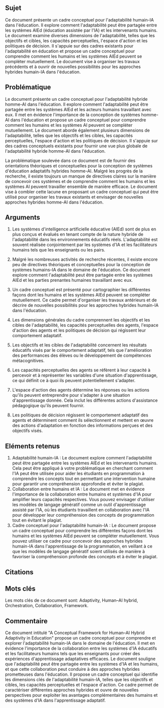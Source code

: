 ## Sujet
Ce document présente un cadre conceptuel pour l'adaptabilité humain-IA dans l'éducation. Il explore comment l'adaptabilité peut être partagée entre les systèmes AIEd (éducation assistée par l'IA) et les intervenants humains. Le document examine diverses dimensions de l'adaptabilité, telles que les objectifs et cibles, les capacités perceptuelles, l'espace d'action et les politiques de décision. Il s'appuie sur des cadres existants pour l'adaptabilité en éducation et propose un cadre conceptuel pour comprendre comment les humains et les systèmes AIEd peuvent se compléter mutuellement. Le document vise à organiser les travaux précédents et à ouvrir de nouvelles possibilités pour les approches hybrides humain-IA dans l'éducation.
## Problématique
Le document présente un cadre conceptuel pour l'adaptabilité hybride homme-AI dans l'éducation. Il explore comment l'adaptabilité peut être partagée entre les systèmes AIEd et les acteurs humains travaillant avec eux. Il met en évidence l'importance de la conception de systèmes homme-AI dans l'éducation et propose un cadre conceptuel pour comprendre comment les humains et les systèmes AI peuvent se compléter mutuellement. Le document aborde également plusieurs dimensions de l'adaptabilité, telles que les objectifs et les cibles, les capacités perceptuelles, l'espace d'action et les politiques de décision. Il s'appuie sur des cadres conceptuels existants pour fournir une vue plus globale de l'adaptabilité hybride homme-AI dans l'éducation.

La problématique soulevée dans ce document est de fournir des orientations théoriques et conceptuelles pour la conception de systèmes d'éducation adaptatifs hybrides homme-AI. Malgré les progrès de la recherche, il existe toujours un manque de directives claires sur la manière de concevoir ces systèmes et de comprendre comment les humains et les systèmes AI peuvent travailler ensemble de manière efficace. Le document vise à combler cette lacune en proposant un cadre conceptuel qui peut être utilisé pour organiser les travaux existants et envisager de nouvelles approches hybrides homme-AI dans l'éducation.
## Arguments
1. Les systèmes d'intelligence artificielle éducative (AIEd) sont de plus en plus conçus et évalués en tenant compte de la nature hybride de l'adaptabilité dans les environnements éducatifs réels. L'adaptabilité est souvent réalisée conjointement par les systèmes d'IA et les facilitateurs humains tels que les enseignants ou les pairs.

2. Malgré les nombreuses activités de recherche récentes, il existe encore peu de directives théoriques et conceptuelles pour la conception de systèmes humains-IA dans le domaine de l'éducation. Ce document explore comment l'adaptabilité peut être partagée entre les systèmes AIEd et les parties prenantes humaines travaillant avec eux.

3. Un cadre conceptuel est présenté pour cartographier les différentes façons dont les humains et les systèmes AIEd peuvent se compléter mutuellement. Ce cadre permet d'organiser les travaux antérieurs et de décrire de nouvelles possibilités pour les approches hybrides humain-IA dans l'éducation.

4. Les dimensions générales du cadre comprennent les objectifs et les cibles de l'adaptabilité, les capacités perceptuelles des agents, l'espace d'action des agents et les politiques de décision qui régissent leur comportement adaptatif.

5. Les objectifs et les cibles de l'adaptabilité concernent les résultats éducatifs visés par le comportement adaptatif, tels que l'amélioration des performances des élèves ou le développement de compétences métacognitives.

6. Les capacités perceptuelles des agents se réfèrent à leur capacité à percevoir et à représenter les variables d'une situation d'apprentissage, ce qui définit ce à quoi ils peuvent potentiellement s'adapter.

7. L'espace d'action des agents détermine les réponses ou les actions qu'ils peuvent entreprendre pour s'adapter à une situation d'apprentissage donnée. Cela inclut les différentes actions d'assistance pédagogique qu'ils peuvent fournir.

8. Les politiques de décision régissent le comportement adaptatif des agents et déterminent comment ils sélectionnent et mettent en œuvre des actions d'adaptation en fonction des informations perçues et des objectifs visés.
## Eléments retenus 
1. Adaptabilité humain-IA : Le document explore comment l'adaptabilité peut être partagée entre les systèmes AIEd et les intervenants humains. Cela peut être appliqué à votre problématique en cherchant comment l'IA peut être utilisée pour aider les étudiants en programmation à comprendre les concepts tout en permettant une intervention humaine pour garantir une compréhension approfondie et éviter le plagiat.
2. Collaboration entre humains et IA : Le document met en évidence l'importance de la collaboration entre humains et systèmes d'IA pour amplifier leurs capacités respectives. Vous pouvez envisager d'utiliser les modèles de langage génératif comme un outil d'apprentissage assisté par l'IA, où les étudiants travaillent en collaboration avec l'IA pour développer leur compréhension des concepts de programmation tout en évitant le plagiat.
3. Cadre conceptuel pour l'adaptabilité humain-IA : Le document propose un cadre conceptuel pour comprendre les différentes façons dont les humains et les systèmes AIEd peuvent se compléter mutuellement. Vous pouvez utiliser ce cadre pour concevoir des approches hybrides humain-IA dans l'apprentissage de la programmation, en veillant à ce que les modèles de langage génératif soient utilisés de manière à favoriser la compréhension profonde des concepts et à éviter le plagiat.
## Citations

## Mots clés
Les mots clés de ce document sont: Adaptivity, Human–AI hybrid, Orchestration, Collaboration, Framework.
## Commentaire
Ce document intitulé "A Conceptual Framework for Human–AI Hybrid Adaptivity in Education" propose un cadre conceptuel pour comprendre et explorer l'adaptabilité humain-IA dans le domaine de l'éducation. Il met en évidence l'importance de la collaboration entre les systèmes d'IA éducatifs et les facilitateurs humains tels que les enseignants pour créer des expériences d'apprentissage adaptatives efficaces. Le document souligne que l'adaptabilité peut être partagée entre les systèmes d'IA et les humains, et que cette collaboration peut conduire à des approches hybrides prometteuses dans l'éducation. Il propose un cadre conceptuel qui identifie les dimensions clés de l'adaptabilité humain-IA, telles que les objectifs et cibles, les capacités perceptuelles et l'espace d'action. Ce cadre permet de caractériser différentes approches hybrides et ouvre de nouvelles perspectives pour exploiter les avantages complémentaires des humains et des systèmes d'IA dans l'apprentissage adaptatif.